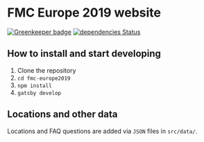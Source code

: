 # FMC Europe 2019 website

[![Greenkeeper badge](https://badges.greenkeeper.io/Laura-O/fmc-europe2019.svg?token=272508a03ebae33e67ecf1ccc9ace44f5fbf0cf08f9ab27890458daf35f92d49&ts=1545932839460)](https://greenkeeper.io/)
[![dependencies Status](https://david-dm.org/Laura-O/fmc-europe2019/status.svg)](https://david-dm.org/Laura-O/fmc-europe2019)

## How to install and start developing

 1. Clone the repository
 2. `cd fmc-europe2019`
 3. `npm install`
 4. `gatsby develop`

## Locations and other data
Locations and FAQ questions are added via `JSON` files in `src/data/`.
